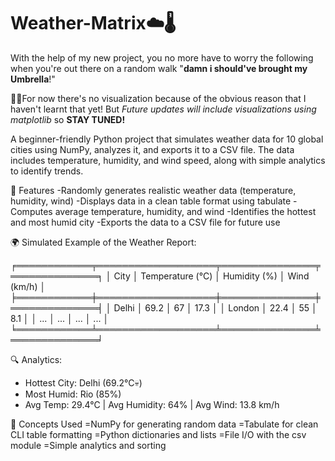 # Weather-Matrix☁️🌡️
With the help of my new project, you no more have to worry the following when you're out there on a random walk "**damn i should've brought my Umbrella**!"

😶‍🌫️For now there's no visualization because of the obvious reason that I haven't learnt that yet!
But *Future updates will include visualizations using matplotlib* so **STAY TUNED!**

A beginner-friendly Python project that simulates weather data for 10 global cities using NumPy, analyzes it, and exports it to a CSV file. The data includes temperature, humidity, and wind speed, along with simple analytics to identify trends.

📌 Features
-Randomly generates realistic weather data (temperature, humidity, wind)
-Displays data in a clean table format using tabulate
-Computes average temperature, humidity, and wind
-Identifies the hottest and most humid city
-Exports the data to a CSV file for future use

🌍 Simulated Example of the Weather Report:

╒════════════╤═══════════════════╤═══════════════╤══════════════╕
│ City       │ Temperature (°C)  │ Humidity (%)  │ Wind (km/h)  │
╞════════════╪═══════════════════╪═══════════════╪══════════════╡
│ Delhi      │ 69.2              │ 67            │ 17.3         │
│ London     │ 22.4              │ 55            │ 8.1          │
│ ...        │ ...               │ ...           │ ...          │
╘════════════╧═══════════════════╧═══════════════╧══════════════╛

🔍 Analytics:
- Hottest City: Delhi (69.2°C💀)
- Most Humid: Rio (85%)
- Avg Temp: 29.4°C | Avg Humidity: 64% | Avg Wind: 13.8 km/h


🧠 Concepts Used
=NumPy for generating random data
=Tabulate for clean CLI table formatting
=Python dictionaries and lists
=File I/O with the csv module
=Simple analytics and sorting

